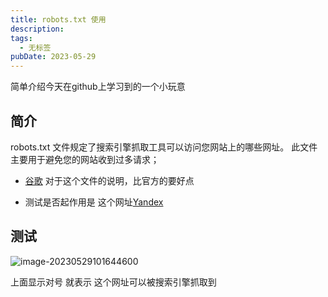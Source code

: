 ```yaml
---
title: robots.txt 使用
description: 
tags:
  - 无标签
pubDate: 2023-05-29
---
```



简单介绍今天在github上学习到的一个小玩意



<!-- more -->



## 简介



robots.txt 文件规定了搜索引擎抓取工具可以访问您网站上的哪些网址。 此文件主要用于避免您的网站收到过多请求；



- [谷歌](https://developers.google.com/search/docs/crawling-indexing/robots/intro?hl=zh-cn) 对于这个文件的说明，比官方的要好点

- 测试是否起作用是 这个网址[Yandex](https://webmaster.yandex.com/tools/robotstxt/)



## 测试



![image-20230529101644600](https://shyblog.oss-cn-beijing.aliyuncs.com/img/image-20230529101644600.png)



上面显示对号 就表示 这个网址可以被搜索引擎抓取到
